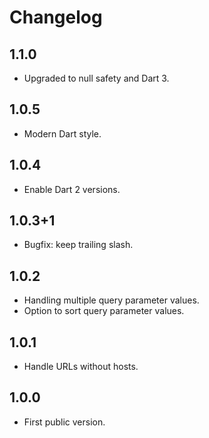 # Changelog

## 1.1.0

- Upgraded to null safety and Dart 3.

## 1.0.5

- Modern Dart style.

## 1.0.4

- Enable Dart 2 versions.

## 1.0.3+1

- Bugfix: keep trailing slash.

## 1.0.2

- Handling multiple query parameter values.
- Option to sort query parameter values.

## 1.0.1

- Handle URLs without hosts.

## 1.0.0

- First public version.
